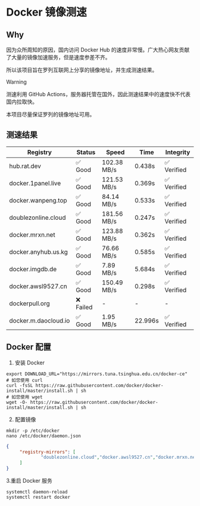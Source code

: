 # Docker 镜像测速

## Why

因为众所周知的原因，国内访问 Docker Hub 的速度非常慢。广大热心网友贡献了大量的镜像加速服务，但是速度参差不齐。


所以该项目旨在罗列互联网上分享的镜像地址，并生成测速结果。

> [!WARNING]
> 测速利用 GitHub Actions，服务器托管在国外，因此测速结果中的速度快不代表国内拉取快。
>

本项目尽量保证罗列的镜像地址可用。

## 测速结果

| Registry | Status | Speed | Time | Integrity |
|----------|--------|-------|------|-----------|
| hub.rat.dev | ✅ Good | 102.38 MB/s | 0.438s | ✅ Verified |
| docker.1panel.live | ✅ Good | 121.53 MB/s | 0.369s | ✅ Verified |
| docker.wanpeng.top | ✅ Good | 84.14 MB/s | 0.533s | ✅ Verified |
| doublezonline.cloud | ✅ Good | 181.56 MB/s | 0.247s | ✅ Verified |
| docker.mrxn.net | ✅ Good | 123.88 MB/s | 0.362s | ✅ Verified |
| docker.anyhub.us.kg | ✅ Good | 76.66 MB/s | 0.585s | ✅ Verified |
| docker.imgdb.de | ✅ Good | 7.89 MB/s | 5.684s | ✅ Verified |
| docker.awsl9527.cn | ✅ Good | 150.49 MB/s | 0.298s | ✅ Verified |
| dockerpull.org | ❌ Failed | - | - | - |
| docker.m.daocloud.io | ✅ Good | 1.95 MB/s | 22.996s | ✅ Verified |

## Docker 配置

1. 安装 Docker
```shell
export DOWNLOAD_URL="https://mirrors.tuna.tsinghua.edu.cn/docker-ce"
# 如您使用 curl
curl -fsSL https://raw.githubusercontent.com/docker/docker-install/master/install.sh | sh
# 如您使用 wget
wget -O- https://raw.githubusercontent.com/docker/docker-install/master/install.sh | sh
```

2. 配置镜像

```shell
mkdir -p /etc/docker
nano /etc/docker/daemon.json
```

```json
{
     "registry-mirrors": [
             "doublezonline.cloud","docker.awsl9527.cn","docker.mrxn.net"
     ]
}
```

 3.重启 Docker 服务
```shell
systemctl daemon-reload
systemctl restart docker
```
